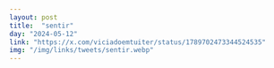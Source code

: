 ```yaml
---
layout: post
title:  "sentir"
day: "2024-05-12"
link: "https://x.com/viciadoemtuiter/status/1789702473344524535"
img: "/img/links/tweets/sentir.webp"
---
```


